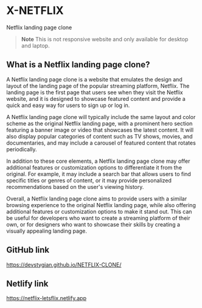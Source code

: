 # X-NETFLIX
Netflix landing page clone 

> **Note**
> This is not responsive website and only available  for desktop and laptop.

## What is a Netflix landing page clone?

A Netflix landing page clone is a website that emulates the design and layout of the landing page of the popular streaming platform, Netflix. The landing page is the first page that users see when they visit the Netflix website, and it is designed to showcase featured content and provide a quick and easy way for users to sign up or log in.

A Netflix landing page clone will typically include the same layout and color scheme as the original Netflix landing page, with a prominent hero section featuring a banner image or video that showcases the latest content. It will also display popular categories of content such as TV shows, movies, and documentaries, and may include a carousel of featured content that rotates periodically.

In addition to these core elements, a Netflix landing page clone may offer additional features or customization options to differentiate it from the original. For example, it may include a search bar that allows users to find specific titles or genres of content, or it may provide personalized recommendations based on the user's viewing history.

Overall, a Netflix landing page clone aims to provide users with a similar browsing experience to the original Netflix landing page, while also offering additional features or customization options to make it stand out. This can be useful for developers who want to create a streaming platform of their own, or for designers who want to showcase their skills by creating a visually appealing landing page.

## GitHub link
https://devstygian.github.io/NETFLIX-CLONE/
## Netlify link
https://netflix-letsflix.netlify.app
